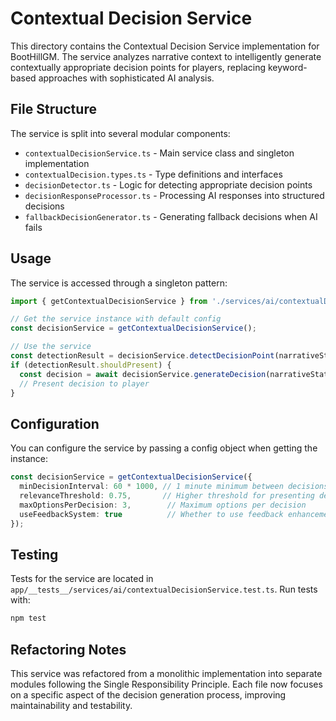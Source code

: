# Contextual Decision Service

This directory contains the Contextual Decision Service implementation for BootHillGM. The service analyzes narrative context to intelligently generate contextually appropriate decision points for players, replacing keyword-based approaches with sophisticated AI analysis.

## File Structure

The service is split into several modular components:

- `contextualDecisionService.ts` - Main service class and singleton implementation
- `contextualDecision.types.ts` - Type definitions and interfaces
- `decisionDetector.ts` - Logic for detecting appropriate decision points
- `decisionResponseProcessor.ts` - Processing AI responses into structured decisions
- `fallbackDecisionGenerator.ts` - Generating fallback decisions when AI fails

## Usage

The service is accessed through a singleton pattern:

```typescript
import { getContextualDecisionService } from './services/ai/contextualDecisionService';

// Get the service instance with default config
const decisionService = getContextualDecisionService();

// Use the service
const detectionResult = decisionService.detectDecisionPoint(narrativeState, character);
if (detectionResult.shouldPresent) {
  const decision = await decisionService.generateDecision(narrativeState, character);
  // Present decision to player
}
```

## Configuration

You can configure the service by passing a config object when getting the instance:

```typescript
const decisionService = getContextualDecisionService({
  minDecisionInterval: 60 * 1000, // 1 minute minimum between decisions
  relevanceThreshold: 0.75,       // Higher threshold for presenting decisions
  maxOptionsPerDecision: 3,        // Maximum options per decision
  useFeedbackSystem: true          // Whether to use feedback enhancement
});
```

## Testing

Tests for the service are located in `app/__tests__/services/ai/contextualDecisionService.test.ts`. Run tests with:

```bash
npm test
```

## Refactoring Notes

This service was refactored from a monolithic implementation into separate modules following the Single Responsibility Principle. Each file now focuses on a specific aspect of the decision generation process, improving maintainability and testability.
